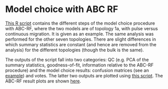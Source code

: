 # Model choice with ABC RF

[This R script](20210521_ABC_RF_scenario-1a_2migrationmodels_constant_parameters.R) contains the different steps of the model choice procedure with ABC-RF, where the two models are of topology 1a, with pulse versus continuous migration. It is given as an example. The same analysis was performed for the other seven topologies. There are slight differences in which summary statistics are constant (and hence are removed from the analysis) for the different topologies (though the bulk is the same).

The outputs of the script fall into two categories: QC (e.g. PCA of the summary statistics, goodness-of-fit, information relative to the ABC-RF procedure) and the model choice results: confusion matrices (see an [example](confusionmatrix_2Groups.txt)) and votes. The latter two outputs are plotted using [this script](20210525_plot_heatmaps_votes.R). The ABC-RF result plots are shown [here](../5_ABC-RF-result-plots). 
